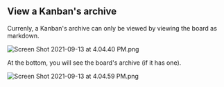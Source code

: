 ## View a Kanban's archive

Currenly, a Kanban's archive can only be viewed by viewing the board as markdown.

<img alt="Screen Shot 2021-09-13 at 4.04.40 PM.png" srcset="/obsidian-kanban/Assets/Screen%20Shot%202021-09-13%20at%204.04.40%20PM.png 2x">

At the bottom, you will see the board's archive (if it has one).

<img alt="Screen Shot 2021-09-13 at 4.04.59 PM.png" srcset="/obsidian-kanban/Assets/Screen%20Shot%202021-09-13%20at%204.04.59%20PM.png 2x">
